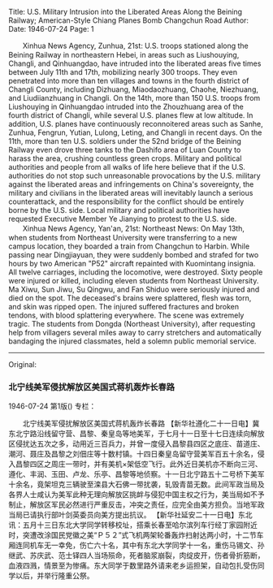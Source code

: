 Title: U.S. Military Intrusion into the Liberated Areas Along the Beining Railway; American-Style Chiang Planes Bomb Changchun Road
Author:
Date: 1946-07-24
Page: 1

　　Xinhua News Agency, Zunhua, 21st: U.S. troops stationed along the Beining Railway in northeastern Hebei, in areas such as Liushouying, Changli, and Qinhuangdao, have intruded into the liberated areas five times between July 11th and 17th, mobilizing nearly 300 troops. They even penetrated into more than ten villages and towns in the fourth district of Changli County, including Dizhuang, Miaodaozhuang, Chaohe, Niezhuang, and Liudiianzhuang in Changli. On the 14th, more than 150 U.S. troops from Liushouying in Qinhuangdao intruded into the Zhouzhuang area of the fourth district of Changli, while several U.S. planes flew at low altitude. In addition, U.S. planes have continuously reconnoitered areas such as Sanhe, Zunhua, Fengrun, Yutian, Lulong, Leting, and Changli in recent days. On the 11th, more than ten U.S. soldiers under the 52nd bridge of the Beining Railway even drove three tanks to the Dashifo area of Luan County to harass the area, crushing countless green crops. Military and political authorities and people from all walks of life here believe that if the U.S. authorities do not stop such unreasonable provocations by the U.S. military against the liberated areas and infringements on China's sovereignty, the military and civilians in the liberated areas will inevitably launch a serious counterattack, and the responsibility for the conflict should be entirely borne by the U.S. side. Local military and political authorities have requested Executive Member Ye Jianying to protest to the U.S. side.
　　Xinhua News Agency, Yan'an, 21st: Northeast News: On May 13th, when students from Northeast University were transferring to a new campus location, they boarded a train from Changchun to Harbin. While passing near Dingjiayuan, they were suddenly bombed and strafed for two hours by two American "P52" aircraft repainted with Kuomintang insignia. All twelve carriages, including the locomotive, were destroyed. Sixty people were injured or killed, including eleven students from Northeast University. Ma Xiwu, Sun Jiwu, Su Qingwu, and Fan Shiduo were seriously injured and died on the spot. The deceased's brains were splattered, flesh was torn, and skin was ripped open. The injured suffered fractures and broken tendons, with blood splattering everywhere. The scene was extremely tragic. The students from Dongda (Northeast University), after requesting help from villagers several miles away to carry stretchers and automatically bandaging the injured classmates, held a solemn public memorial service.



<hr /> 

Original: 


### 北宁线美军侵扰解放区美国式蒋机轰炸长春路

1946-07-24
第1版()
专栏：

　　北宁线美军侵扰解放区美国式蒋机轰炸长春路
    【新华社遵化二十一日电】冀东北宁路沿线留守营、昌黎、秦皇岛等地美军，于七月十一日至十七日连续向解放区侵扰达五次之多，动用近三百兵力，并曾一度侵入昌黎县四区之底庄、苗道庄、潮河、聂庄及昌黎之刘佃庄等十数村镇。十四日秦皇岛留守营美军百五十余名，侵入昌黎四区之周庄一带时，并有美机×架低空飞行。此外近日美机亦不断向三河、遵化、丰润、玉田、卢龙、乐亭、昌黎等地侦察。十一日北宁路五十二号桥下美军十余名，竟架坦克三辆驶至滦县大石佛一带扰袭，轧毁青苗无数。此间军政当局及各界人士咸认为美军此种无理向解放区挑衅与侵犯中国主权之行为，美当局如不予制止，解放区军民必然进行严重反击，冲突之责任，应完全由美方担负。当地军政当局已请执行部叶剑英委员向美方提出抗议。
    【新华社延安二十一日电】东北讯：五月十三日东北大学同学转移校址，搭乘长春至哈尔滨列车行经丁家园附近时，突遭改涂国民党徽之美“Ｐ５２”式飞机两架轮番轰炸扫射达两小时，十二节车厢连同机车无一幸免，伤亡六十名，其中有东北大学同学十一名，重伤马锡文、孙继武、苏庆武、范士铎四人当场殒命，死者脑浆崩裂，肉绽皮开，伤者骨折筋断，血液四溅，情景至为惨痛。东大同学于数里路外请来老乡运担架，自动包扎受伤同学以后，并举行隆重公祭。
